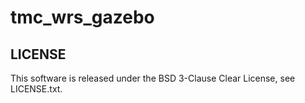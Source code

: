 # tmc_wrs_gazebo

## LICENSE

This software is released under the BSD 3-Clause Clear License, see LICENSE.txt.
